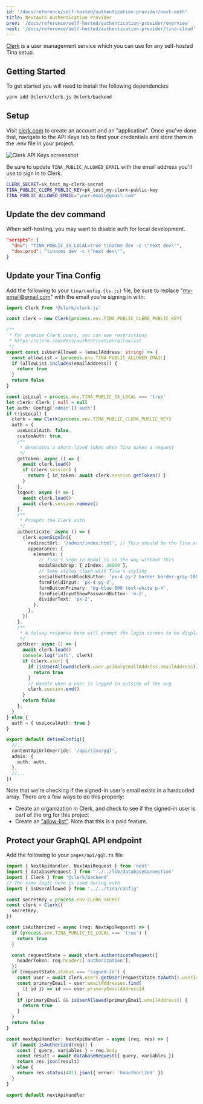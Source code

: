 ```yaml
---
id: '/docs/reference/self-hosted/authentication-provider/next-auth'
title: NextAuth Authentication Provider
prev: '/docs/reference/self-hosted/authentication-provider/overview'
next: '/docs/reference/self-hosted/authentication-provider/tina-cloud'
---
```


[Clerk](https://clerk.com) is a user management service which you can use for any self-hosted Tina setup.

## Getting Started

To get started you will need to install the following dependencies:

```bash
yarn add @clerk/clerk-js @clerk/backend
```

## Setup

Visit [clerk.com](https://clerk.com/) to create an account and an "application". Once you've done that, navigate to the API Keys tab to find your credentials and store them in the .env file in your project.

![Clerk API Keys screenshot](/img/clerk-api-keys-screenshot.png)

Be sure to update `TINA_PUBLIC_ALLOWED_EMAIL` with the email address you'll use to sign in to Clerk.

```bash
CLERK_SECRET=sk_test_my-clerk-secret
TINA_PUBLIC_CLERK_PUBLIC_KEY=pk_test_my-clerk-public-key
TINA_PUBLIC_ALLOWED_EMAIL="your-email@gmail.com"
```

## Update the dev command

When self-hosting, you may want to disable auth for local development.

```json
"scripts": {
  "dev": "TINA_PUBLIC_IS_LOCAL=true tinacms dev -c \"next dev\"",
  "dev:prod": "tinacms dev -c \"next dev\"",
}
```

## Update your Tina Config

Add the following to your `tina/config.{ts.js}` file, be sure to replace "my-email@gmail.com" with the email you're signing in with:

```ts
import Clerk from '@clerk/clerk-js'

const clerk = new Clerk(process.env.TINA_PUBLIC_CLERK_PUBLIC_KEY)

/**
 * For premium Clerk users, you can use restrictions
 * https://clerk.com/docs/authentication/allowlist
 */
export const isUserAllowed = (emailAddress: string) => {
  const allowList = [process.env.TINA_PUBLIC_ALLOWED_EMAIL]
  if (allowList.includes(emailAddress)) {
    return true
  }
  return false
}

const isLocal = process.env.TINA_PUBLIC_IS_LOCAL === 'true'
let clerk: Clerk | null = null
let auth: Config['admin']['auth']
if (!isLocal) {
  clerk = new Clerk(process.env.TINA_PUBLIC_CLERK_PUBLIC_KEY)
  auth = {
    useLocalAuth: false,
    customAuth: true,
    /**
     * Generates a short-lived token when Tina makes a request
     */
    getToken: async () => {
      await clerk.load()
      if (clerk.session) {
        return { id_token: await clerk.session.getToken() }
      }
    },
    logout: async () => {
      await clerk.load()
      await clerk.session.remove()
    },
    /**
     * Prompts the Clerk auth
     */
    authenticate: async () => {
      clerk.openSignIn({
        redirectUrl: '/admin/index.html', // This should be the Tina admin path
        appearance: {
          elements: {
            // Tina's sign in modal is in the way without this
            modalBackdrop: { zIndex: 20000 },
            // Some styles clash with Tina's styling
            socialButtonsBlockButton: 'px-4 py-2 border border-gray-100',
            formFieldInput: `px-4 py-2`,
            formButtonPrimary: 'bg-blue-600 text-white p-4',
            formFieldInputShowPasswordButton: 'm-2',
            dividerText: 'px-2',
          },
        },
      })
    },
    /**
     * A falsey response here will prompt the login screen to be displayed
     */
    getUser: async () => {
      await clerk.load()
      console.log('info', clerk)
      if (clerk.user) {
        if (isUserAllowed(clerk.user.primaryEmailAddress.emailAddress)) {
          return true
        }
        // Handle when a user is logged in outside of the org
        clerk.session.end()
      }
      return false
    },
  }
} else {
  auth = { useLocalAuth: true }
}

export default defineConfig({
  //...
  contentApiUrlOverride: '/api/tina/gql',
  admin: {
    auth: auth,
  },
  //...
})
```

Note that we're checking if the signed-in user's email exists in a hardcoded array. There are a few ways to do this properly:

- Create an organization in Clerk, and check to see if the signed-in user is part of the org for this project
- Create an ["allow-list"](https://clerk.com/docs/authentication/allowlist). Note that this is a paid feature.

## Protect your GraphQL API endpoint

Add the following to your `pages/api/gql.ts` file

```ts
import { NextApiHandler, NextApiRequest } from 'next'
import { databaseRequest } from '../../lib/databaseConnection'
import { Clerk } from '@clerk/backend'
// The same logic here is used during auth
import { isUserAllowed } from '../../tina/config'

const secretKey = process.env.CLERK_SECRET
const clerk = Clerk({
  secretKey,
})

const isAuthorized = async (req: NextApiRequest) => {
  if (process.env.TINA_PUBLIC_IS_LOCAL === 'true') {
    return true
  }

  const requestState = await clerk.authenticateRequest({
    headerToken: req.headers['authorization'],
  })
  if (requestState.status === 'signed-in') {
    const user = await clerk.users.getUser(requestState.toAuth().userId)
    const primaryEmail = user.emailAddresses.find(
      ({ id }) => id === user.primaryEmailAddressId
    )
    if (primaryEmail && isUserAllowed(primaryEmail.emailAddress)) {
      return true
    }
  }
  return false
}

const nextApiHandler: NextApiHandler = async (req, res) => {
  if (await isAuthorized(req)) {
    const { query, variables } = req.body
    const result = await databaseRequest({ query, variables })
    return res.json(result)
  } else {
    return res.status(401).json({ error: 'Unauthorized' })
  }
}

export default nextApiHandler
```
